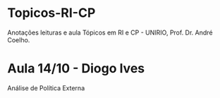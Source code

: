 # Topicos-RI-CP
Anotações leituras e aula Tópicos em RI e CP - UNIRIO, Prof. Dr. André Coelho.

# Aula 14/10 -  Diogo Ives

Análise de Política Externa
